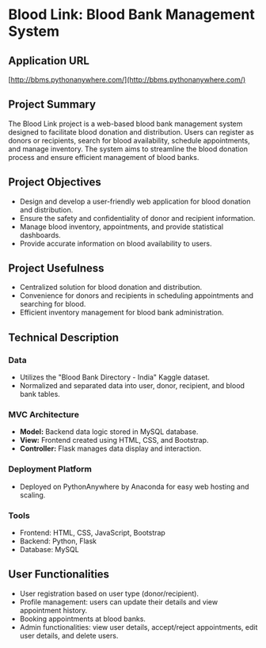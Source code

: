 # Blood Link: Blood Bank Management System

## Application URL
[http://bbms.pythonanywhere.com/](http://bbms.pythonanywhere.com/)

## Project Summary
The Blood Link project is a web-based blood bank management system designed to facilitate blood donation and distribution. Users can register as donors or recipients, search for blood availability, schedule appointments, and manage inventory. The system aims to streamline the blood donation process and ensure efficient management of blood banks.

## Project Objectives
- Design and develop a user-friendly web application for blood donation and distribution.
- Ensure the safety and confidentiality of donor and recipient information.
- Manage blood inventory, appointments, and provide statistical dashboards.
- Provide accurate information on blood availability to users.

## Project Usefulness
- Centralized solution for blood donation and distribution.
- Convenience for donors and recipients in scheduling appointments and searching for blood.
- Efficient inventory management for blood bank administration.

## Technical Description
### Data
- Utilizes the "Blood Bank Directory - India" Kaggle dataset.
- Normalized and separated data into user, donor, recipient, and blood bank tables.

### MVC Architecture
- **Model:** Backend data logic stored in MySQL database.
- **View:** Frontend created using HTML, CSS, and Bootstrap.
- **Controller:** Flask manages data display and interaction.

### Deployment Platform
- Deployed on PythonAnywhere by Anaconda for easy web hosting and scaling.

### Tools
- Frontend: HTML, CSS, JavaScript, Bootstrap
- Backend: Python, Flask
- Database: MySQL

## User Functionalities
- User registration based on user type (donor/recipient).
- Profile management: users can update their details and view appointment history.
- Booking appointments at blood banks.
- Admin functionalities: view user details, accept/reject appointments, edit user details, and delete users.

